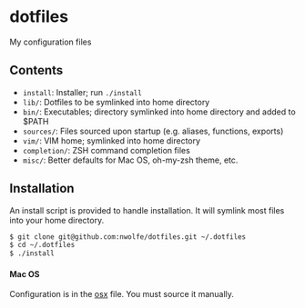 # dotfiles

My configuration files

## Contents

* `install`: Installer; run `./install`
* `lib/`: Dotfiles to be symlinked into home directory
* `bin/`: Executables; directory symlinked into home directory and added to $PATH
* `sources/`: Files sourced upon startup (e.g. aliases, functions, exports)
* `vim/`: VIM home; symlinked into home directory
* `completion/`: ZSH command completion files
* `misc/`: Better defaults for Mac OS, oh-my-zsh theme, etc.

## Installation

An install script is provided to handle installation. It will symlink most
files into your home directory.

```sh
$ git clone git@github.com:nwolfe/dotfiles.git ~/.dotfiles
$ cd ~/.dotfiles
$ ./install
```

#### Mac OS

Configuration is in the [osx](./misc/osx) file. You must source it manually.
